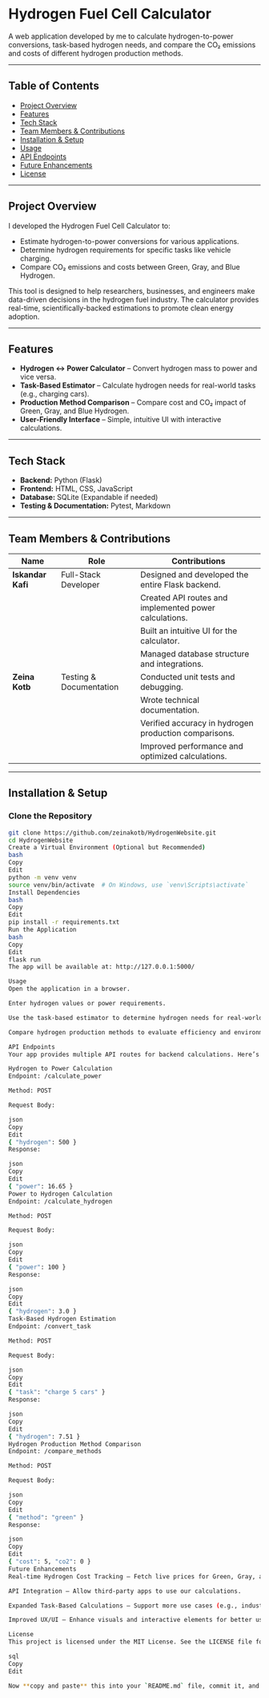 # Hydrogen Fuel Cell Calculator

A web application developed by me to calculate hydrogen-to-power conversions, task-based hydrogen needs, and compare the CO₂ emissions and costs of different hydrogen production methods.

---

## Table of Contents
- [Project Overview](#project-overview)
- [Features](#features)
- [Tech Stack](#tech-stack)
- [Team Members & Contributions](#team-members--contributions)
- [Installation & Setup](#installation--setup)
- [Usage](#usage)
- [API Endpoints](#api-endpoints)
- [Future Enhancements](#future-enhancements)
- [License](#license)

---

## Project Overview
I developed the Hydrogen Fuel Cell Calculator to:
- Estimate hydrogen-to-power conversions for various applications.
- Determine hydrogen requirements for specific tasks like vehicle charging.
- Compare CO₂ emissions and costs between Green, Gray, and Blue Hydrogen.

This tool is designed to help researchers, businesses, and engineers make data-driven decisions in the hydrogen fuel industry. The calculator provides real-time, scientifically-backed estimations to promote clean energy adoption.

---

## Features
- **Hydrogen ↔ Power Calculator** – Convert hydrogen mass to power and vice versa.
- **Task-Based Estimator** – Calculate hydrogen needs for real-world tasks (e.g., charging cars).
- **Production Method Comparison** – Compare cost and CO₂ impact of Green, Gray, and Blue Hydrogen.
- **User-Friendly Interface** – Simple, intuitive UI with interactive calculations.

---

## Tech Stack
- **Backend:** Python (Flask)
- **Frontend:** HTML, CSS, JavaScript
- **Database:** SQLite (Expandable if needed)
- **Testing & Documentation:** Pytest, Markdown

---

## Team Members & Contributions

| Name           | Role                   | Contributions                                       |
|---------------|------------------------|-----------------------------------------------------|
| **Iskandar Kafi**  | Full-Stack Developer   | Designed and developed the entire Flask backend.  |
|               |                        | Created API routes and implemented power calculations.  |
|               |                        | Built an intuitive UI for the calculator.  |
|               |                        | Managed database structure and integrations.  |
| **Zeina Kotb** | Testing & Documentation | Conducted unit tests and debugging.  |
|               |                        | Wrote technical documentation.  |
|               |                        | Verified accuracy in hydrogen production comparisons.  |
|               |                        | Improved performance and optimized calculations.  |

---

## Installation & Setup
### Clone the Repository
```bash
git clone https://github.com/zeinakotb/HydrogenWebsite.git
cd HydrogenWebsite
Create a Virtual Environment (Optional but Recommended)
bash
Copy
Edit
python -m venv venv
source venv/bin/activate  # On Windows, use `venv\Scripts\activate`
Install Dependencies
bash
Copy
Edit
pip install -r requirements.txt
Run the Application
bash
Copy
Edit
flask run
The app will be available at: http://127.0.0.1:5000/

Usage
Open the application in a browser.

Enter hydrogen values or power requirements.

Use the task-based estimator to determine hydrogen needs for real-world applications.

Compare hydrogen production methods to evaluate efficiency and environmental impact.

API Endpoints
Your app provides multiple API routes for backend calculations. Here’s how they work:

Hydrogen to Power Calculation
Endpoint: /calculate_power

Method: POST

Request Body:

json
Copy
Edit
{ "hydrogen": 500 }
Response:

json
Copy
Edit
{ "power": 16.65 }
Power to Hydrogen Calculation
Endpoint: /calculate_hydrogen

Method: POST

Request Body:

json
Copy
Edit
{ "power": 100 }
Response:

json
Copy
Edit
{ "hydrogen": 3.0 }
Task-Based Hydrogen Estimation
Endpoint: /convert_task

Method: POST

Request Body:

json
Copy
Edit
{ "task": "charge 5 cars" }
Response:

json
Copy
Edit
{ "hydrogen": 7.51 }
Hydrogen Production Method Comparison
Endpoint: /compare_methods

Method: POST

Request Body:

json
Copy
Edit
{ "method": "green" }
Response:

json
Copy
Edit
{ "cost": 5, "co2": 0 }
Future Enhancements
Real-time Hydrogen Cost Tracking – Fetch live prices for Green, Gray, and Blue Hydrogen.

API Integration – Allow third-party apps to use our calculations.

Expanded Task-Based Calculations – Support more use cases (e.g., industrial hydrogen consumption).

Improved UX/UI – Enhance visuals and interactive elements for better user experience.

License
This project is licensed under the MIT License. See the LICENSE file for details.

sql
Copy
Edit

Now **copy and paste** this into your `README.md` file, commit it, and push it to **GitHub**. 🚀 Let me know if you need any last-minute edits!






